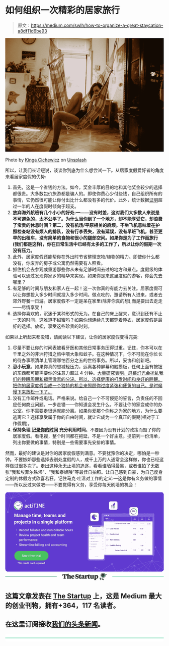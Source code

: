 # 如何组织一次精彩的居家旅行

> 原文：<https://medium.com/swlh/how-to-organize-a-great-staycation-a8df11d6be93>

![](img/c0915447081aae4b314564d005ef5234.png)

Photo by [Kinga Cichewicz](https://unsplash.com/photos/rTfjTLp4p3Q?utm_source=unsplash&utm_medium=referral&utm_content=creditCopyText) on [Unsplash](https://unsplash.com/search/photos/home?utm_source=unsplash&utm_medium=referral&utm_content=creditCopyText)

所以，让我们长话短说，谈谈你到底为什么想尝试一下。从居家度假爱好者的角度来看居家度假的优势:

1.  首先，这是一个省钱的方法。如今，奖金丰厚的目的地和其他奖金较少的选择都很贵。大多数包价旅游都是骗人的。即使你费心少付些钱，自己组织所有的事情，它仍然很可能让你付出比什么都没有多的代价。此外，统计数据[证明](https://www.freep.com/story/money/2015/06/17/spending-travel-survey/28852969/)超过一半的人在度假时倾向于超支。
2.  **放弃海外航班有几个小小的好处:一——没有时差，这对我们大多数人来说是不可避免的，太不公平了。为什么当你到了一个地方，却不能享受它，却浪费了宝贵的休息时间？第二，没有机场/平原相关的麻烦。不坐飞机意味着在护照检查站没有烦人的排队，没有行李丢失，没有延误，没有早班飞机，甚至更早的出租车，没有简单的食物和很小的腿部空间。如果你是为了工作而旅行(我们都是这样)，你在日常生活中已经有太多的工作了，所以让你的假期一次没有压力。**
3.  此外，居家度假还能帮你在外出时节省整理宠物/植物的精力。即使你什么都没有，你废弃的房子或公寓仍然需要有人照看。
4.  抓住机会去参观或重游那些你从未有足够时间去过的地方和景点。度假级的体验可以通过发现你家乡的精华来实现。如果你是来这里度假的游客，你会先去哪里？
5.  有足够的时间与朋友和家人在一起！这一次你真的有能力去关注。居家度假可以让你想投入多少时间就投入多少时间。做点吃的，邀请所有人进来，或者去郊外野餐一日游。居家度假不一定是呆在家里(除非你真的想),而是要出去走走——尽情享受！
6.  选择你喜欢的，沉迷于某种形式的无为。在自己的床上醒来，意识到还有不止一天的时间，这难道不甜蜜吗？如果你想连续几天都穿着睡衣，居家度假是最好的选择。放松，享受这些珍贵的时刻。

如果以上听起来都没错，请阅读以下建议，让你的居家度假变得完美:

1.  尽量不要让你的时间表被看牙医和其他日常事务压得过重。记住，你本可以在千里之外的非洲狩猎之旅中喂大象和蚊子。在这种情况下，你不可能在你长长的待办事项清单上管理哪怕百分之五的世俗事务。所以，妥协和创新吧。
2.  **忌小玩意**。如果你真的想减轻压力，远离各种屏幕和触摸板，任何上面有按钮的东西都可能需要你的注意力超过 4 分钟。[大量研究表明，屏幕灯光会扰乱我们的睡眠周期和褪黑激素的分泌。所以，选择健康的打发时间和良好的睡眠。把你的居家度假当成一个独特的机会来照顾你过度紧张和疲惫的自己。是时候慢下来放松一下了。](https://www.scientificamerican.com/article/q-a-why-is-blue-light-before-bedtime-bad-for-sleep/)
3.  没有工作邮件或电话。严格来说。给自己一个不可侵犯的誓言，负责任的不回应任何商业问题。一步走错——你知道会发生什么。不要让你的家变成你的办公室。你不需要走很远就能分离。如果你爱那个你称之为家的地方，为什么要逃离它？选择享受属于你的自由时间，就让它成为一个真正的假期(相对于工作假期)。
4.  **保持条理** [**记录你的时间**](https://www.actitime.com/about-actitime) **充分利用时间**。不要因为没有计划的政策而毁了你的居家度假。看电视，整个时间都在拖延，不是一个好主意。提前列一份清单，列出你要做的事情，特别是一些需要事先安排的事情。

然而，最好的建议是对你的居家度假感到满意。不要犹豫你的决定，哪怕是一秒钟。不要嫉妒那些选择去别处度假的人，成千上万的人通常会这样做，你也已经这样做过很多次了。走出这种永无止境的追逐，看看谁晒得最黑，或者谁拍了无数张“我和埃菲尔铁塔”、“我和泰姬陵”等最佳自拍照。让自己感到自豪，为自己度身定制的休假方式欣喜若狂。记住马克·吐温对工作的定义:—这是你有义务做的事情——所以反过来做吧——不要觉得有义务，享受你每天刷墙的机会！

[![](img/64b94b5209ef8fa898bc6941a4992cbd.png)](https://www.actitime.com/?utm_source=Medium&utm_medium=Syndication&utm_content=NewBanner)[![](img/308a8d84fb9b2fab43d66c117fcc4bb4.png)](https://medium.com/swlh)

## 这篇文章发表在 [The Startup](https://medium.com/swlh) 上，这是 Medium 最大的创业刊物，拥有+364，117 名读者。

## 在这里订阅接收[我们的头条新闻](http://growthsupply.com/the-startup-newsletter/)。

[![](img/b0164736ea17a63403e660de5dedf91a.png)](https://medium.com/swlh)